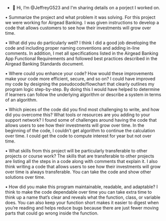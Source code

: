 - 👋 Hi, I’m @JeffreyG523 and I'm sharing details on a porject I worked on. 

•	Summarize the project and what problem it was solving. 
 For this project we were working for Airgead Banking. I was given instructions to develop a code that allows customers to see how their investments will grow over time.
 
•	What did you do particularly well? 
I think I did a good job developing the code and including proper naming conventions and adding in-line comments. In addition, I met all specifications listed in the
Airgead Banking App Functional Requirements and followed best practices described in the Airgead Banking Standards document.

•	Where could you enhance your code? How would these improvements make your code more efficient, secure, and so on? 
I could have improved my code by designing the pseudocode/flowchart that clearly outlines my program logic step-by-step. By doing this I would have helped to 
determine if learners can follow the underlying algorithm or describe a system in terms of an algorithm.

•	Which pieces of the code did you find most challenging to write, and how did you overcome this? What tools or resources are you adding to your support network? 
I found some of challenges around having the code that allows users to see how their investments will grow over time. In the beginning of the code,
I couldn’t get algorithm to continue the calculation over time. I could get the code to compute interest for year but not over time. 

•	What skills from this project will be particularly transferable to other projects or course work? 
The skills that are transferable to other projects are listing all the steps in a code along with comments that explain it. I also think writing a code 
that allows users to see how their investments will grow over time is always transferable. You can take the code and show other solutions over time. 

•	How did you make this program maintainable, readable, and adaptable? 
I think to make the code dependable over time you can take extra time to think up a name that’s clear and reveals what the function, class, or variable does.
You can also keep your function short makes it easier to digest when you’re reading and helps reduce bugs because there are just fewer moving parts that could
go wrong inside the function.
